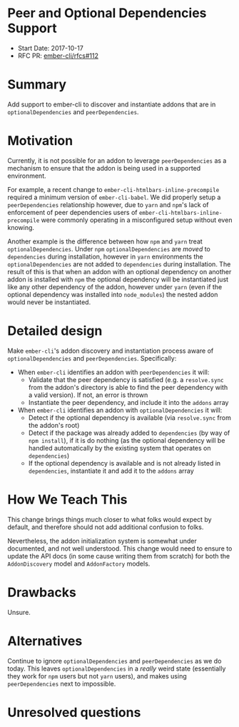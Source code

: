 # Peer and Optional Dependencies Support
* Start Date: 2017-10-17
* RFC PR: [ember-cli/rfcs#112](https://github.com/ember-cli/rfcs/pull/112)

# Summary

Add support to ember-cli to discover and instantiate addons that are in `optionalDependencies`  and `peerDependencies`.


# Motivation
Currently, it is not possible for an addon to leverage `peerDependencies` as a mechanism to ensure that the addon is being used in a supported environment.

For example, a recent change to `ember-cli-htmlbars-inline-precompile` required a minimum version of `ember-cli-babel`. We did properly setup a `peerDependencies` relationship however, due to `yarn` and `npm`'s lack of enforcement of peer dependencies users of `ember-cli-htmlbars-inline-precompile`  were commonly operating in a misconfigured setup without even knowing. 

Another example is the difference between how `npm` and `yarn` treat `optionalDependencies`. Under `npm` `optionalDependencies` are _moved_ to `dependencies` during installation, however in `yarn` environments the `optionalDependencies` are not added to `dependencies` during installation. The result of this is that when an addon with an optional dependency on another addon is installed with `npm` the optional dependency will be instantiated just like any other dependency of the addon, however under `yarn` (even if the optional dependency was installed into `node_modules`) the nested addon would never be instantiated.

# Detailed design
Make `ember-cli`'s addon discovery and instantiation process aware of `optionalDependencies` and `peerDependencies`.  Specifically:

* When `ember-cli` identifies an addon with `peerDependencies` it will:
	* Validate that the peer dependency is satisfied (e.g. a `resolve.sync` from the addon's directory is able to find the peer dependency with a valid version). If not, an error is thrown
	* Instantiate the peer dependency, and include it into the `addons` array
* When `ember-cli` identifies an addon with `optionalDependencies` it will:
	* Detect if the optional dependency is available (via `resolve.sync` from the addon's root)
	* Detect if the package was already added to `dependencies` (by way of `npm install`), if it is do nothing (as the optional dependency will be handled automatically by the existing system that operates on `dependencies`)
	* If the optional dependency is available and is not already listed in `dependencies`, instantiate it and add  it to the `addons` array

# How We Teach This
This change brings things much closer to what folks would expect by default, and therefore should not add additional confusion to folks. 

Nevertheless, the addon initialization system is somewhat under documented, and not well understood. This change would need to ensure to update the API docs (in some cause writing them from scratch) for both the `AddonDiscovery` model and `AddonFactory` models. 

# Drawbacks
Unsure.  

# Alternatives
Continue to ignore `optionalDependencies` and `peerDependencies` as we do today. This leaves `optionalDependencies` in a _really_ weird state (essentially they work for `npm` users but not `yarn` users), and makes using `peerDependencies` next to impossible.

# Unresolved questions
